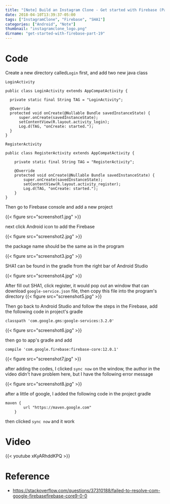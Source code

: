 ```yaml
---
title: "[Note] Build an Instagram Clone - Get started with Firebase (Part 19)"
date: 2018-04-10T13:39:37-05:00
tags: ["InstagramClone", "Firebase", "SHA1"]
categories: ["Android", "Note"]
thumbnail: "instagramclone_logo.png"
dirname: "get-started-with-firebase-part-19"
---
```


# Code

Create a new directory called<code>Login</code> first, and add two new java class

<!--more-->

<code>LoginActivity</code>

    public class LoginActivity extends AppCompatActivity {

      private static final String TAG = "LoginActivity";

      @Override
      protected void onCreate(@Nullable Bundle savedInstanceState) {
          super.onCreate(savedInstanceState);
          setContentView(R.layout.activity_login);
          Log.d(TAG, "onCreate: started.");
      }
    }

<code>RegisterActivity</code>

    public class RegisterActivity extends AppCompatActivity {

        private static final String TAG = "RegisterActivity";

        @Override
        protected void onCreate(@Nullable Bundle savedInstanceState) {
            super.onCreate(savedInstanceState);
            setContentView(R.layout.activity_register);
            Log.d(TAG, "onCreate: started.");
        }
    }

Then go to Firebase console and add a new project

{{< figure src="screenshot1.jpg" >}}

next click Android icon to add the Firebase

{{< figure src="screenshot2.jpg" >}}

the package name should be the same as in the program

{{< figure src="screenshot3.jpg" >}}

SHA1 can be found in the gradle from the right bar of Android Studio

{{< figure src="screenshot4.jpg" >}}

After fill out SHA1, click register, it would pop out an window that can download <code>google-service.json</code> file, then copy this file into the program's directory
{{< figure src="screenshot5.jpg" >}}

Then go back to Android Studio and follow the steps in the Firebase, add the following code in project's gradle

    classpath 'com.google.gms:google-services:3.2.0'

{{< figure src="screenshot6.jpg" >}}

then go to app's gradle and add

    compile 'com.google.firebase:firebase-core:12.0.1'

{{< figure src="screenshot7.jpg" >}}

after adding the codes, I clicked <code>sync now</code> on the window, the author in the video didn't have problem here, but I have the following error message

{{< figure src="screenshot8.jpg" >}}

after a little of google, I added the following code in the project gradle

    maven {
            url "https://maven.google.com"
        }

then clicked <code>sync now</code> and it work

# Video

{{< youtube xKyARhddKPQ >}}

# Reference

* https://stackoverflow.com/questions/37310188/failed-to-resolve-com-google-firebasefirebase-core9-0-0